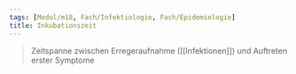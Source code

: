 ```yaml
---
tags: [Modul/m18, Fach/Infektiologie, Fach/Epidemiologie]
title: Inkubationszeit
---
```

> Zeitspanne zwischen Erregeraufnahme ([[Infektionen]]) und Auftreten erster Symptome